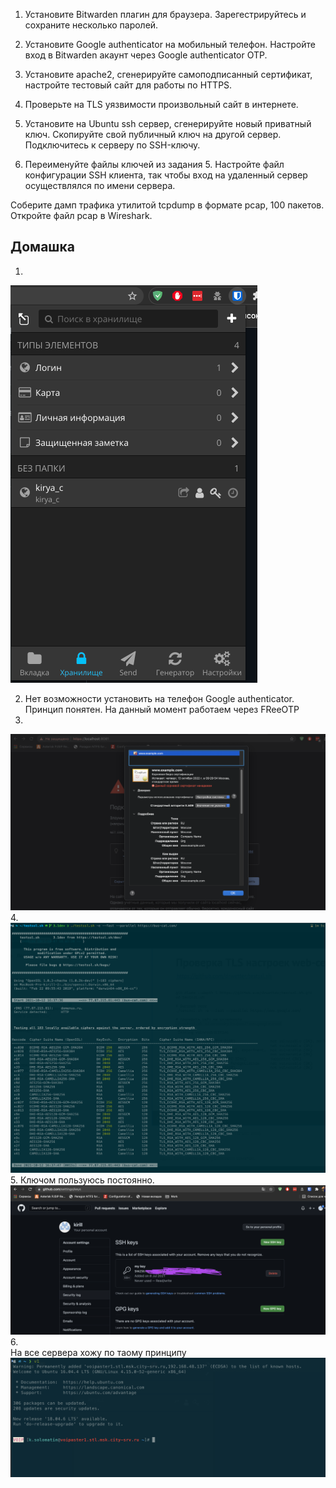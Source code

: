1.  Установите Bitwarden плагин для браузера. Зарегестрируйтесь и сохраните несколько паролей.

2.  Установите Google authenticator на мобильный телефон. Настройте вход в Bitwarden акаунт через Google authenticator OTP.

3.  Установите apache2, сгенерируйте самоподписанный сертификат, настройте тестовый сайт для работы по HTTPS.

4.  Проверьте на TLS уязвимости произвольный сайт в интернете.

5.  Установите на Ubuntu ssh сервер, сгенерируйте новый приватный ключ. Скопируйте свой публичный ключ на другой сервер. Подключитесь к серверу по SSH-ключу.

6.  Переименуйте файлы ключей из задания 5. Настройте файл конфигурации SSH клиента, так чтобы вход на удаленный сервер осуществлялся по имени сервера.

Соберите дамп трафика утилитой tcpdump в формате pcap, 100 пакетов. Откройте файл pcap в Wireshark.

## Домашка
1.  
![photo](Bitwarden.png)  

2.  Нет возможности установить на телефон Google authenticator. Принцип понятен. На данный момент   работаем через FReeOTP
3.  
![photo](test.png)
4.  
![photo](tls.png)
5.  Ключом пользуюсь постоянно.  
![photo](ssh.png)  
6.  
На все сервера хожу по таому принципу
![photo](v1.png)

